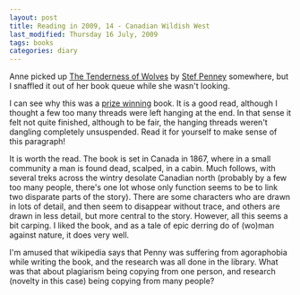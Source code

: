 ```yaml
---
layout: post
title: Reading in 2009, 14 - Canadian Wildish West
last_modified: Thursday 16 July, 2009
tags: books
categories: diary
---
```

Anne picked up [The Tenderness of Wolves](http://www.worldcat.org/search?q=isbn%3A1847240674) by [Stef Penney](http://en.wikipedia.org/wiki/Stef_Penney) somewhere, but I snaffled it out of her  book queue while she wasn't looking.

I can see why this was a [prize winning](http://en.wikipedia.org/wiki/Costa_Book_Awards#2006) book. It is a good read, although I thought a few too many threads were left hanging at the end. In that sense it felt not quite finished, although to be fair, the hanging threads weren't dangling completely unsuspended. Read it for
yourself to make sense of this paragraph!

It is worth the read. The book is set in Canada in 1867, where in a small community
a man is found dead, scalped, in a cabin. Much follows, with several treks across
the wintry desolate Canadian north (probably by a few too many people, there's
one lot whose only function seems to be to link two disparate parts of the story).
There are some characters who are drawn in lots of detail, and then seem to
disappear without trace, and others are drawn in less detail, but more central
to the story. However, all this seems a bit carping. I liked the book, and
as a tale of epic derring do of (wo)man against nature, it does very well.

I'm amused that wikipedia says that Penny was suffering from agoraphobia
while writing the book, and the research was all done in the library. What
was that about plagiarism being copying from one person, and research (novelty
in this case) being copying from many people?

